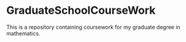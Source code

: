 # GraduateSchoolCourseWork
This is a repository containing coursework for my graduate degree in mathematics.
